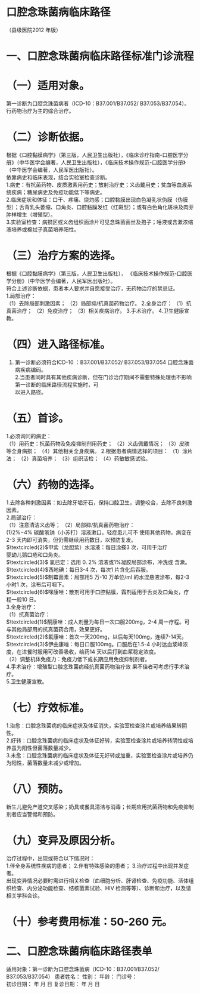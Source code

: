 # 口腔念珠菌病临床路径  
（县级医院2012 年版）  
# 一、口腔念珠菌病临床路径标准门诊流程  
# （一）适用对象。  
第一诊断为口腔念珠菌病者（ICD-10：B37.001/B37.052/ B37.053/B37.054）。  
行药物治疗为主的综合治疗。  
# （二）诊断依据。  
根据《口腔黏膜病学》（第三版，人民卫生出版社），《临床诊疗指南-口腔医学分册》（中华医学会编著，人民卫生出版社），《临床技术操作规范-口腔医学分册》（中华医学会编著，人民军医出版社）。  
依靠病史和临床表现，结合实验室检查诊断。  
1.病史：有抗菌药物、皮质激素用药史；放射治疗史；义齿戴用史；贫血等血液系统疾病；糖尿病史及免疫功能低下等病史。  
2.临床症状和体征：口干、疼痛、烧灼感；口腔黏膜出现白色凝乳状伪膜（伪膜型）；舌背乳头萎缩、口角炎、口腔黏膜发红（红斑型）；或有白色角化斑块及肉芽肿样增生（增殖型）。  
3.实验室检查：病损区或义齿组织面涂片可见念珠菌菌丝及孢子；唾液或含漱浓缩液培养或棉拭子真菌培养阳性。  
# （三）治疗方案的选择。  
根据《口腔黏膜病学》（第三版，人民卫生出版社）， 《临床技术操作规范-口腔医学分册》（中华医学会编著，人民军医出版社）。  
符合上述诊断依据，患者本人要求并自愿接受治疗，无药物治疗的禁忌证。  
1.局部治疗：  
（1）去除局部刺激因素； （2）局部抑/抗真菌药物治疗。 2.全身治疗： （1）抗真菌治疗； （2）免疫治疗； （3）相关疾病治疗。 3.手术治疗。 4.卫生健康宣教。  
# （四）进入路径标准。  
1. 第一诊断必须符合ICD-10 ：B37.001/B37.052/ B37.053/B37.054 口腔念珠菌病疾病编码。  
2.当患者同时具有其他疾病诊断，但在门诊治疗期间不需要特殊处理也不影响第一诊断的临床路径流程实施时，可  
以进入路径。  
# （五）首诊。  
1.必须询问的病史：  
（1）用药史：抗菌药物及免疫抑制剂用药史； （2）义齿佩戴情况； （3）皮肤等全身病损； （4）其他相关全身疾病。 2.根据患者病情选择的项目： （1）涂片法； （2）真菌培养； （3）组织活检； （4）药敏敏感试验。  
# （六）药物的选择。  
1.去除各种刺激因素：如去除牙垢牙石，保持口腔卫生，调整咬合，去除不良刺激因素。  
2.局部治疗：  
（1）注意清洁义齿等； （2）局部抑/抗真菌药物治疗：  
$\mathrm{(1)2\%-}4\%$ 碳酸氢钠（小苏打）溶液漱口。轻症患儿可不 使用其他药物，病变在2-3 天内即可消失，但仍需继续用药数日，以预防复发。  
$\textcircled{2}$甲紫（龙胆紫）水溶液：每日涂搽3 次，可用于治疗  
婴幼儿鹅口疮和口角炎。  
$\textcircled{3}$ 氯已定：选用 $0.\;2\%$ 溶液或1%凝胶局部涂布，冲洗或 含漱。  
$\textcircled{4}$西地碘：每日3-4 次，每次1 片含化后吞服。  
$\textcircled{5}$制霉菌素：局部用5 万-10 万单位/ml 的水混悬液涂布，每2-3 小时1 次，涂布后可咽下。  
$\textcircled{6}$咪康唑：散剂可用于口腔黏膜，霜剂适用于舌炎及口角炎，疗程一般10 日。  
3.全身治疗：  
（1）抗真菌治疗：  
$\textcircled{1}$酮康唑：成人剂量为每日一次口服200mg，2-4 周一疗程。可与其他局部用的抗真菌药合用，效果更好。  
$\textcircled{2}$氟康唑：首次一天200mg，以后每天100mg，连续7-14天。  
$\textcircled{3}$伊曲康唑：每日口服$100\mathrm{mg}$。口服后在1.5-4 小时达血浆峰浓度，在进餐时服用可改善吸收，给药14 天以后打到血浆稳定浓度。  
（2）调整机体免疫力：免疫力低下或长期应用免疫抑制剂者。  
4.手术治疗：增殖型口腔念珠菌病经抗真菌药物治疗效 果不佳者可考虑行手术治疗。  
5.卫生健康宣教。  
# （七）疗效标准。  
1.治愈：口腔念珠菌病的临床症状及体征消失，实验室检查涂片或培养结果转阴性。  
2.好转：口腔念珠菌病的临床症状及体征好转，实验室检查涂片或培养转阴性或培养虽为阳性但菌落数量减少。  
3.未愈：口腔念珠菌病的临床症状及体征无好转或加重，实验室检查涂片或培养仍为阳性，菌落数量未减少或增加。  
# （八）预防。  
新生儿避免产道交叉感染；奶具或餐具清洁与消毒；长期应用抗菌药物和免疫抑制剂者应当警惕和预防。  
# （九）变异及原因分析。  
治疗过程中，出现或符合以下情况时：  
1.伴全身系统性疾病的患者； 2.伴有特殊感染的患者； 3.治疗过程中出现并发症者。  
出现变异情况必要时需进行相关检查（血细胞分析、肝肾检查、免疫功能、活体组织检查、内分泌功能检查、结核菌素试验、HIV 检测等等）、诊断和治疗，以及请相关学科会诊。  
# （十）参考费用标准：50-260 元。  
# 二、口腔念珠菌病临床路径表单  
适用对象：第一诊断为口腔念珠菌病（ICD-10：B37.001/B37.052/ B37.053/B37.054） 患者姓名：           性别：    年龄：    门诊号：  
初诊日期：       年  月  日       复诊日期：      年  月   日  
